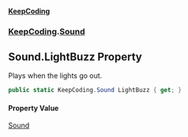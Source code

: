 #### [KeepCoding](index.md 'index')
### [KeepCoding](KeepCoding.md 'KeepCoding').[Sound](Sound.md 'KeepCoding.Sound')
## Sound.LightBuzz Property
Plays when the lights go out.  
```csharp
public static KeepCoding.Sound LightBuzz { get; }
```
#### Property Value
[Sound](Sound.md 'KeepCoding.Sound')
